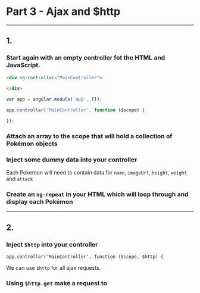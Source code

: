 # Part 3 - Ajax and $http
---
## 1.
### Start again with an empty controller fot the HTML and JavaScript.

```html
<div ng-controller="MainController">
       
</div>
```

```javascript
var app = angular.module('app', []);

app.controller('MainController', function ($scope) {

});
```

### Attach an array to the scope that will hold a collection of Pokémon objects

### Inject some dummy data into your controller
 
Each Pokemon will need to contain data for `name`, `imageUrl`, `height`, `weight` and `attack`

### Create an `ng-repeat` in your HTML which will loop through and display each Pokémon
---

## 2.
### Inject `$http` into your controller

`app.controller('MainController', function ($scope, $http) {`

We can use `$http` for all ajax requests.

### Using `$http.get` make a request to

